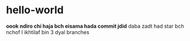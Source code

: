 # hello-world
**oook ndiro chi haja bch eisama hada commit jdid**
daba zadt had star bch nchof l ikhtilaf bin 3 dyal branches
